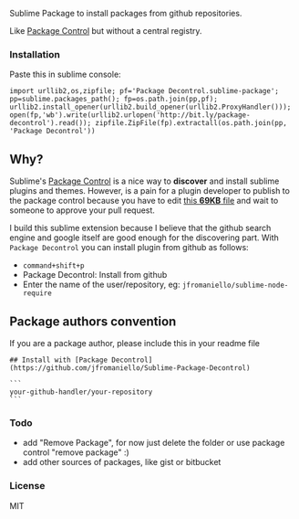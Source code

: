 Sublime Package to install packages from github repositories.

Like [Package Control](http://wbond.net/sublime_packages/package_control) but without a central registry.

### Installation

Paste this in sublime console:

~~~
import urllib2,os,zipfile; pf='Package Decontrol.sublime-package'; pp=sublime.packages_path(); fp=os.path.join(pp,pf); urllib2.install_opener(urllib2.build_opener(urllib2.ProxyHandler())); open(fp,'wb').write(urllib2.urlopen('http://bit.ly/package-decontrol').read()); zipfile.ZipFile(fp).extractall(os.path.join(pp, 'Package Decontrol'))
~~~

## Why?

Sublime's [Package Control](http://wbond.net/sublime_packages/package_control) is a nice way to **discover** and install sublime plugins and themes. However, is a pain for a plugin developer to publish to the package control because you have to edit [this **69KB** file](https://github.com/wbond/package_control_channel/blob/master/repositories.json) and wait to someone to approve your pull request.

I build this sublime extension because I believe that the github search engine and google itself are good enough for the discovering part. With ```Package Decontrol``` you can install plugin from github as follows:

- ```command+shift+p``` 
- Package Decontrol: Install from github
- Enter the name of the user/repository, eg: ```jfromaniello/sublime-node-require```

## Package authors convention

If you are a package author, please include this in your readme file

~~~
## Install with [Package Decontrol](https://github.com/jfromaniello/Sublime-Package-Decontrol)

```
your-github-handler/your-repository
```
~~~

### Todo

- add "Remove Package", for now just delete the folder or use package control "remove package" :)
- add other sources of packages, like gist or bitbucket

### License 

MIT
